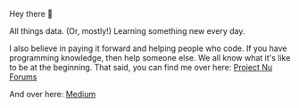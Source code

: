 Hey there 👋

All things data. (Or, mostly!)
Learning something new every day.

I also believe in paying it forward and helping people who code. If you have programming knowledge, then help someone else. We all know what it's like to be at the beginning. 
That said, you can find me over here:
<a href="https://projectnu.org" rel="nofollow">Project Nu Forums</a>

And over here:
<a href="https://socgrrrl.medium.com/" rel="nofollow">Medium</a>








<!--
**maeve70/maeve70** is a ✨ _special_ ✨ repository because its `README.md` (this file) appears on your GitHub profile.

-->

